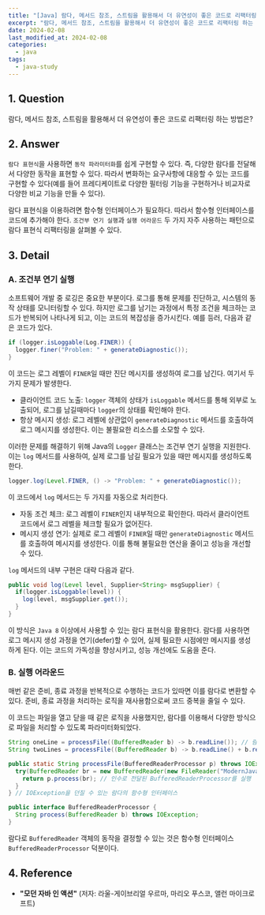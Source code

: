 ```yaml
---
title: "[Java] 람다, 메서드 참조, 스트림을 활용해서 더 유연성이 좋은 코드로 리팩터링 하는 방법은?"
excerpt: "람다, 메서드 참조, 스트림을 활용해서 더 유연성이 좋은 코드로 리팩터링 하는 방법은? 조건부 연기 실행이란? 실행 어라운드 패턴이란?"
date: 2024-02-08
last_modified_at: 2024-02-08
categories:
  - java
tags:
  - java-study
---
```


## 1. Question

람다, 메서드 참조, 스트림을 활용해서 더 유연성이 좋은 코드로 리팩터링 하는 방법은?

## 2. Answer

`람다 표현식`을 사용하면 `동작 파라미터화`를 쉽게 구현할 수 있다. 즉, 다양한 람다를 전달해서 다양한 동작을 표현할 수 있다. 따라서 변화하는 요구사항에 대응할 수 있는 코드를 구현할 수 있다(예를 들어 프레디케이트로 다양한 필터링 기능을 구현하거나 비교자로 다양한 비교 기능을 만들 수 있다).

람다 표현식을 이용하려면 함수형 인터페이스가 필요하다. 따라서 함수형 인터페이스를 코드에 추가해야 한다. `조건부 연기 실행`과 `실행 어라운드` 두 가지 자주 사용하는 패턴으로 람다 표현식 리팩터링을 살펴볼 수 있다.

## 3. Detail

### A. 조건부 연기 실행

소프트웨어 개발 중 로깅은 중요한 부분이다. 로그를 통해 문제를 진단하고, 시스템의 동작 상태를 모니터링할 수 있다. 하지만 로그를 남기는 과정에서 특정 조건을 체크하는 코드가 반복되어 나타나게 되고, 이는 코드의 복잡성을 증가시킨다. 예를 등러, 다음과 같은 코드가 있다.

```java
if (logger.isLoggable(Log.FINER)) {
  logger.finer("Problem: " + generateDiagnostic());
}
```

이 코드는 로그 레벨이 `FINER`일 때만 진단 메시지를 생성하여 로그를 남긴다. 여기서 두 가지 문제가 발생한다.

* 클라이언트 코드 노출: `logger` 객체의 상태가 `isLoggable` 메서드를 통해 외부로 노출되어, 로그를 남길때마다 `logger`의 상태를 확인해야 한다.
* 항상 메시지 생성: 로그 레벨에 상관없이 `generateDiagnostic` 메서드를 호출하여 로그 메시지를 생성한다. 이는 불필요한 리소스를 소모할 수 있다.

이러한 문제를 해결하기 위해 Java의 `Logger` 클래스는 조건부 연기 실행을 지원한다. 이는 `log` 메서드를 사용하여, 실제 로그를 남길 필요가 있을 때만 메시지를 생성하도록 한다.

```java
logger.log(Level.FINER, () -> "Problem: " + generateDiagnostic());
```

이 코드에서 `log` 메서드는 두 가지를 자동으로 처리한다.

* 자동 조건 체크: 로그 레벨이 `FINER`인지 내부적으로 확인한다. 따라서 클라이언트 코드에서 로그 레벨을 체크할 필요가 없어진다.
* 메시지 생성 연기: 실제로 로그 레벨이 `FINER`일 때만 `generateDiagnostic` 메서드를 호출하여 메시지를 생성한다. 이를 통해 불필요한 연산을 줄이고 성능을 개선할 수 있다.

`log` 메서드의 내부 구현은 대략 다음과 같다.

```java
public void log(Level level, Supplier<String> msgSupplier) {
  if(logger.isLoggable(level)) {
    log(level, msgSupplier.get());
  }
}
```

이 방식은 `Java 8` 이상에서 사용할 수 있는 람다 표현식을  활용한다. 람다를 사용하면 로그 메시지 생성 과정을 연기(defer)할 수 있어, 실제 필요한 시점에만 메시지를 생성하게 된다. 이는 코드의 가독성을 향상시키고, 성능 개선에도 도움을 준다.

### B. 실행 어라운드

매번 같은 준비, 종료 과정을 반복적으로 수행하는 코드가 있따면 이를 람다로 변환할 수 있다. 준비, 종료 과정을 처리하는 로직을 재사용함으로써 코드 중복을 줄일 수 있다.

이 코드는 파일을 열고 닫을 때 같은 로직을 사용했지만, 람다를 이용해서 다양한 방식으로 파일을 처리할 수 있도록 파라미터화되었다.

```java
String oneLine = processFile((BufferedReader b) -> b.readLine()); // 람다 전달
String twoLines = processFile((BufferedReader b) -> b.readLine() + b.readLine()); // 다른 람다 전달

public static String processFile(BufferedReaderProcessor p) throws IOException {
  try(BufferedReader br = new BufferedReader(new FileReader("ModernJavaInAction/chap9/data.txt"))) {
    return p.process(br); // 인수로 전달된 BufferedReaderProcessor를 실행
  }
} // IOException을 던질 수 있는 람다의 함수형 인터페이스

public interface BufferedReaderProcessor {
  String process(BufferedReader b) throws IOException;
}
```

람다로 `BufferedReader` 객체의 동작을 결정할 수 있는 것은 함수형 인터페이스 `BufferedReaderProcessor` 덕분이다.

## 4. Reference

* **"모던 자바 인 액션"** (저자: 라울-게이브리얼 우르마, 마리오 푸스코, 앨런 마이크로프트)